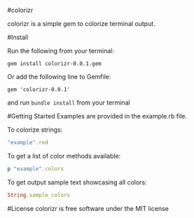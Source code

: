#colorizr

colorizr is a simple gem to colorize terminal output.

#Install

Run the following from your terminal:

`gem install colorizr-0.0.1.gem`

Or add the following line to Gemfile:

`gem 'colorizr-0.0.1'`

and run `bundle install` from your terminal

#Getting Started
Examples are provided in the example.rb file.

To colorize strings:

```ruby
"example".red
```

To get a list of color methods available:
```ruby
p "example".colors
```

To get output sample text showcasing all colors:
```ruby
String.sample_colors
```

#License
colorizr is free software under the MIT license



